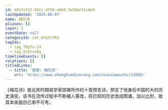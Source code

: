 ```yaml
---
id: d41fef22-50cc-4f58-a660-5e5b8c51c6e9
lastUpdated: '2025-06-07'
name: 梅花诗
aliases: []
layer: 1
eventDate: null
categoryId: cat_6YGSt7R3
tagIds:
  - tag_TRpfu-I4
  - tag_Ocbts3Oq
timelineEvents: []
relations: []
titledLinks:
  - title: '链接: 梅花诗'
    url: 'https://www.zhonghuadiancang.com/xuanxuewushu/13868/'
---
```

《梅花诗》是北宋时期易学家邵雍所作的十首预言诗，预言了他身后中国的大的历史演变。该书在流传过程中不断被人篡改，将已知的历史改成图谶，加以比附，故其本来面目已渺不可考。
